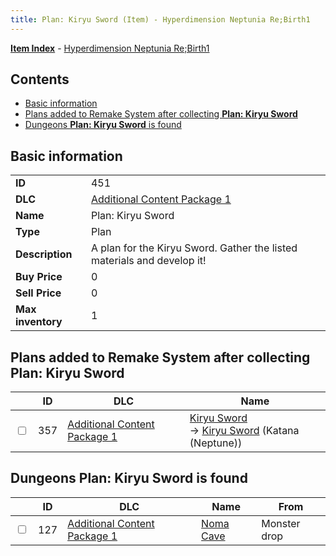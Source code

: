 ```yaml
---
title: Plan: Kiryu Sword (Item) - Hyperdimension Neptunia Re;Birth1
---
```


[**Item Index**](/neptunia/rb1/item/index.html) - [Hyperdimension Neptunia Re;Birth1](/neptunia/rb1)

## Contents

- [Basic information](#basic-information)
- [Plans added to Remake System after collecting **Plan: Kiryu Sword**](#plans-added-to-remake-system-after-collecting-plan-kiryu-sword)
- [Dungeons **Plan: Kiryu Sword** is found](#dungeons-plan-kiryu-sword-is-found)
## Basic information

|   |   |
| -- | -- |
| **ID** | 451 |
| **DLC** | [Additional Content Package 1](/neptunia/rb1/dlc/10-pack1.html) |
| **Name** | Plan: Kiryu Sword |
| **Type** | Plan |
| **Description** | A plan for the Kiryu Sword. Gather the listed materials and develop it! |
| **Buy Price** | 0 |
| **Sell Price** | 0 |
| **Max inventory** | 1 |


## Plans added to Remake System after collecting **Plan: Kiryu Sword**

|    | ID | DLC | Name |
| -- | -- | --- | ---- |
| <input type="checkbox" id="rb1-remake-10-357" class="trackbox" /> | 357 | [Additional Content Package 1](/neptunia/rb1/dlc/10-pack1.html) | [Kiryu Sword](/neptunia/rb1/remake/10-357-kiryu-sword.html)<br /> → [Kiryu Sword](/neptunia/rb1/item/10-2026-kiryu-sword.html) (Katana (Neptune)) |


## Dungeons **Plan: Kiryu Sword** is found

|    | ID | DLC | Name | From |
| -- | -- | --- | ---- | ---- |
| <input type="checkbox" id="rb1-dungeon-10-127" class="trackbox" /> | 127 | [Additional Content Package 1](/neptunia/rb1/dlc/10-pack1.html) | [Noma Cave](/neptunia/rb1/dungeon/10-127-noma-cave.html) | Monster drop |
